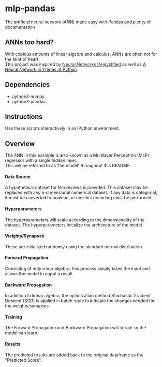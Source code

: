 # mlp-pandas
The artificial neural network (ANN) made easy with Pandas and plenty of documentation

## ANNs too hard?
With copious amounts of linear algebra and calculus, ANNs are often not for the faint of heart.  
This project was inspired by 
[Neural Networks Demystified](https://www.youtube.com/watch?v=bxe2T-V8XRs&list=PLiaHhY2iBX9hdHaRr6b7XevZtgZRa1PoU&index=1)
as well as [A Neural Network in 11 lines of Python](https://iamtrask.github.io/2015/07/12/basic-python-network/).

## Dependencies
* python3-numpy
* python3-pandas

## Instructions
Use these scripts interactively in an IPython environment.

## Overview
The ANN in this example is also known as a Multilayer Perceptron (MLP) regressor with a single hidden layer.  
This will be referred to as 'the model' throughout this README.

#### Data Source
A hypothetical dataset for film reviews is provided.  This dataset may be replaced with any
n-dimensional numerical dataset.  If any data is categorial, it must be converted
to boolean, or one-hot encoding must be performed.

#### Hyperparameters
The hyperparameters will scale according to the dimensionality of the dataset.
The hyperparameters initialize the architecture of the model.

#### Weights/Synapses
These are initialized randomly using the standard normal distribution.

#### Forward Propagation
Consisting of only linear algebra, this process simply takes the input and allows the model to ouput a result.

#### Backward Propagation
In addition to linear algebra, the optimization method Stochastic Gradient Descent (SGD) is applied in
batch-style to indicate the changes needed for the weights/synapses.

#### Training
The Forward Propagation and Backward Propagation will iterate so the model can learn.

#### Results
The predicted results are added back to the original dataframe as the "Predicted Score".

